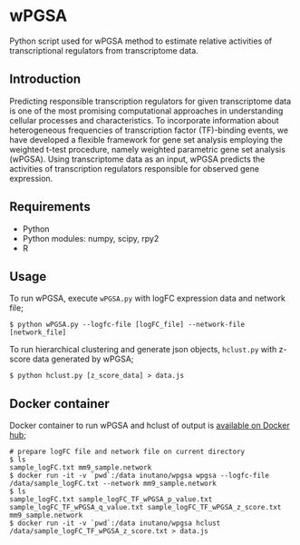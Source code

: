 # wPGSA

Python script used for wPGSA method to estimate relative activities of transcriptional regulators from transcriptome data.

## Introduction

Predicting responsible transcription regulators for given transcriptome data is one of the most promising computational approaches in understanding cellular processes and characteristics. To incorporate information about heterogeneous frequencies of transcription factor (TF)-binding events, we have developed a flexible framework for gene set analysis employing the weighted t-test procedure, namely weighted parametric gene set analysis (wPGSA). Using transcriptome data as an input, wPGSA predicts the activities of transcription regulators responsible for observed gene expression.

## Requirements

- Python
- Python modules: numpy, scipy, rpy2
- R

## Usage

To run wPGSA, execute `wPGSA.py` with logFC expression data and network file;

```
$ python wPGSA.py --logfc-file [logFC_file] --network-file [network_file]
```

To run hierarchical clustering and generate json objects, `hclust.py` with z-score data generated by wPGSA;

```
$ python hclust.py [z_score_data] > data.js
```

## Docker container

Docker container to run wPGSA and hclust of output is [available on Docker hub](https://hub.docker.com/r/inutano/wpgsa/);

```
# prepare logFC file and network file on current directory
$ ls
sample_logFC.txt mm9_sample.network
$ docker run -it -v `pwd`:/data inutano/wpgsa wpgsa --logfc-file /data/sample_logFC.txt --network mm9_sample.network
$ ls
sample_logFC.txt sample_logFC_TF_wPGSA_p_value.txt sample_logFC_TF_wPGSA_q_value.txt sample_logFC_TF_wPGSA_z_score.txt mm9_sample.network
$ docker run -it -v `pwd`:/data inutano/wpgsa hclust /data/sample_logFC_TF_wPGSA_z_score.txt > data.js
```